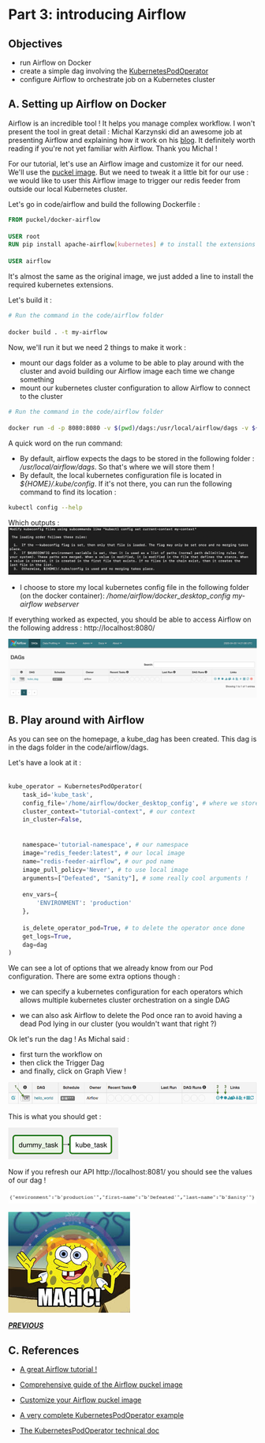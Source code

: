 # Part 3: introducing Airflow

## Objectives

- run Airflow on Docker
- create a simple dag involving the [KubernetesPodOperator](https://airflow.readthedocs.io/en/latest/howto/operator/kubernetes.html)
- configure Airflow to orchestrate job on a Kubernetes cluster

## A. Setting up Airflow on Docker

Airflow is an incredible tool ! It helps you manage complex workflow. I won't present the tool in great detail : Michal Karzynski did an awesome job at presenting Airflow and explaining how it work on his [blog](http://michal.karzynski.pl/blog/2017/03/19/developing-workflows-with-apache-airflow/). It definitely worth reading if you're not yet familiar with Airflow. Thank you Michal !

For our tutorial, let's use an Airflow image and customize it for our need. We'll use the [puckel image](https://github.com/puckel/docker-airflow). But we need to tweak it a little bit for our use : we would like to user this Airflow image to trigger our redis feeder from outside our local Kubernetes cluster.

Let's go in code/airflow and build the following Dockerfile :

```Dockerfile
FROM puckel/docker-airflow

USER root
RUN pip install apache-airflow[kubernetes] # to install the extensions that we need

USER airflow
```

It's almost the same as the original image, we just added a line to install the required kubernetes extensions.

Let's build it :

```bash
# Run the command in the code/airflow folder

docker build . -t my-airflow
```

Now, we'll run it but we need 2 things to make it work :

- mount our dags folder as a volume to be able to play around with the cluster and avoid building our Airflow image each time we change something
- mount our kubernetes cluster configuration to allow Airflow to connect to the cluster

```bash
# Run the command in the code/airflow folder

docker run -d -p 8080:8080 -v $(pwd)/dags:/usr/local/airflow/dags -v ${HOME}/.kube/config:/home/airflow/docker_desktop_config my-airflow webserver
```

A quick word on the run command:

- By default, airflow expects the dags to be stored in the following folder : */usr/local/airflow/dags*. So that's where we will store them !
- By default, the local kubernetes configuration file is located in *${HOME}/.kube/config*. If it's not there, you can run the following command to find its location :

```bash
kubectl config --help
```

Which outputs :
![kubernetes-config](images/part3/kubernetes-config.png)

- I choose to store my local kubernetes config file in the following folder (on the docker container): */home/airflow/docker_desktop_config my-airflow webserver*

If everything worked as expected, you should be able to access Airflow on the following address : http://localhost:8080/

![mighty-airflow](images/part3/mighty-airflow.png)

## B. Play around with Airflow

As you can see on the homepage, a kube_dag has been created. This dag is in the dags folder in the code/airflow/dags.

Let's have a look at it :

```python

kube_operator = KubernetesPodOperator(
    task_id='kube_task', 
    config_file='/home/airflow/docker_desktop_config', # where we stored our kubernetes config file
    cluster_context="tutorial-context", # our context
    in_cluster=False,


    namespace='tutorial-namespace', # our namespace
    image="redis_feeder:latest", # our local image
    name="redis-feeder-airflow", # our pod name
    image_pull_policy='Never', # to use local image
    arguments=["Defeated", "Sanity"], # some really cool arguments !

    env_vars={
        'ENVIRONMENT': 'production'
    },

    is_delete_operator_pod=True, # to delete the operator once done
    get_logs=True,
    dag=dag
)
```

We can see a lot of options that we already know from our Pod configuration. There are some extra options though :

- we can specify a kubernetes configuration for each operators which allows multiple kubernetes cluster orchestration on a single DAG

- we can also ask Airflow to delete the Pod once ran to avoid having a dead Pod lying in our cluster (you wouldn't want that right ?)

Ok let's run the dag ! As Michal said :

- first turn the workflow on
- then click the Trigger Dag
- and finally, click on Graph View !

![michal-karzynski-blog-picture](images/part3/hello-world-start.png)

This is what you should get :

![kube-task](images/part3/kube-task.png)

Now if you refresh our API http://localhost:8081/ you should see the values of our dag !

![final-result](images/part3/final-result.png)

![magic](images/part2/magic.jpeg)

***[PREVIOUS](Part2.md)***

## C. References

- [A great Airflow tutorial !](http://michal.karzynski.pl/blog/2017/03/19/developing-workflows-with-apache-airflow/)

- [Comprehensive guide of the Airflow puckel image](https://medium.com/@itunpredictable/apache-airflow-on-docker-for-complete-beginners-cf76cf7b2c9a)

- [Customize your Airflow puckel image](https://github.com/puckel/docker-airflow/issues/261)

- [A very complete KubernetesPodOperator example](https://varlogdiego.com/airflow-kubernetes-operator)

- [The KubernetesPodOperator technical doc](https://airflow.apache.org/docs/stable/_api/airflow/contrib/operators/kubernetes_pod_operator/index.html)
